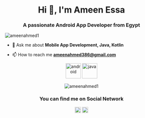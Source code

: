 <h1 align="center">Hi 👋, I'm Ameen Essa</h1>
<h3 align="center">A passionate Android App Developer from Egypt </h3>
<p align="left"> <img src="https://komarev.com/ghpvc/?username=ameenahmed1" alt="ameenahmed1" /> </p>

- 💬 Ask me about **Mobile App Development, Java, Kotlin**

- 📫 How to reach me **ameenahmed386@gmail.com**

<p align="center"><img src="https://konpa.github.io/devicon/devicon.git/icons/android/android-original-wordmark.svg" alt="android" width="50" height="50"/> <img src="https://konpa.github.io/devicon/devicon.git/icons/java/java-original-wordmark.svg" alt="java" width="50" height="50"/></p><p align="center"> <img src="https://github-readme-stats.vercel.app/api?username=ameenahmed1&show_icons=true" alt="ameenahmed1" /> </p>

<h3 align="center"> You can find me on Social Network </h3>

<p align="center">
<a href="https://twitter.com/@ameenessa0" target="blank"><img align="center" src="https://cdn.jsdelivr.net/npm/simple-icons@3.0.1/icons/twitter.svg" alt="@ameenessa0" height="20" width="20" /></a>
<a href="https://linkedin.com/in/ameen-ahmed" target="blank"><img align="center" src="https://cdn.jsdelivr.net/npm/simple-icons@3.0.1/icons/linkedin.svg" alt="ameen-ahmed" height="20" width="20" /></a>
</p>
